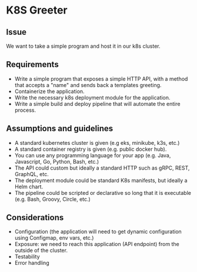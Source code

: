 # K8S Greeter

## Issue

We want to take a simple program and host it in our k8s cluster.

## Requirements

- Write a simple program that exposes a simple HTTP API, with a method that accepts a "name" and sends back a templates greeting.
- Containerize the application.
- Write the necessary k8s deployment module for the application.
- Write a simple build and deploy pipeline that will automate the entire process.

## Assumptions and guidelines

- A standard kubernetes cluster is given (e.g eks, minikube, k3s, etc.)
- A standard container registry is given (e.g. public docker hub).
- You can use any programming language for your app (e.g. Java, Javascript, Go, Python, Bash, etc.)
- The API could custom but ideally a standard HTTP such as gRPC, REST, GraphQL, etc.
- The deployment module could be standard K8s manifests, but ideally a Helm chart.
- The pipeline could be scripted or declarative so long that it is executable (e.g. Bash, Groovy, Circle, etc.)

## Considerations

- Configuration (the application will need to get dynamic configuration using Configmap, env vars, etc.)
- Exposure: we need to reach this application (API endpoint) from the outside of the cluster.
- Testability
- Error handling
